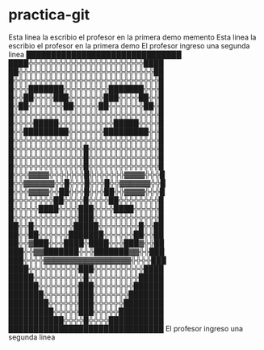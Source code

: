 # practica-git
Esta linea la escribio el profesor en la primera demo memento
Esta linea la escribio el profesor en la primera demo
El profesor ingreso una segunda linea
███████████████████████████████
████╬╬╬╬╬╬╬╬╬╬╬╬╬╬╬╬╬╬╬╬╬╬╬████
██╬╬╬╬╬╬╬╬╬╬╬╬╬╬╬╬╬╬╬╬╬╬╬╬╬╬╬██
█╬╬╬╬╬╬╬╬╬╬╬╬╬╬╬╬╬╬╬╬╬╬╬╬╬╬╬╬╬█
█╬╬╬███████╬╬╬╬╬╬╬╬╬███████╬╬╬█
█╬╬██╬╬╬╬███╬╬╬╬╬╬╬███╬╬╬╬██╬╬█
█╬██╬╬╬╬╬╬╬██╬╬╬╬╬██╬╬╬╬╬╬╬██╬█
█╬╬╬╬╬╬╬╬╬╬╬╬╬╬╬╬╬╬╬╬╬╬╬╬╬╬╬╬╬█
█╬╬╬╬█████╬╬╬╬╬╬╬╬╬╬╬█████╬╬╬╬█
█╬╬█████████╬╬╬╬╬╬╬█████████╬╬█
█╬╬╬╬╬╬╬╬╬╬╬╬╬╬╬╬╬╬╬╬╬╬╬╬╬╬╬╬╬█
█╬╬╬╬╬╬╬╬╬╬╬╬╬╬█╬╬╬╬╬╬╬╬╬╬╬╬╬╬█
█╬╬╬╬╬╬╬╬╬╬╬╬╬╬█╬╬╬╬╬╬╬╬╬╬╬╬╬╬█
█╬╬╬╬╬╬╬╬╬╬╬╬╬╬█╬╬╬╬╬╬╬╬╬╬╬╬╬╬█
█╬╬╬▓▓▓▓╬╬╬╬╬╬╬█╬╬╬╬╬╬╬▓▓▓▓╬╬╬█
█╬╬▓▓▓▓▓▓╬╬█╬╬╬█╬╬╬█╬╬▓▓▓▓▓▓╬╬█
█╬╬╬▓▓▓▓╬╬██╬╬╬█╬╬╬██╬╬▓▓▓▓╬╬╬█
█╬╬╬╬╬╬╬╬██╬╬╬╬█╬╬╬╬██╬╬╬╬╬╬╬╬█
█╬╬╬╬╬████╬╬╬╬███╬╬╬╬████╬╬╬╬╬█
█╬╬╬╬╬╬╬╬╬╬╬╬╬███╬╬╬╬╬╬╬╬╬╬╬╬╬█
██╬╬█╬╬╬╬╬╬╬╬█████╬╬╬╬╬╬╬╬█╬╬██
██╬╬██╬╬╬╬╬╬███████╬╬╬╬╬╬██╬╬██
██╬╬▓███╬╬╬████╬████╬╬╬███▓╬╬██
███╬╬▓▓███████╬╬╬███████▓▓╬╬███
███╬╬╬╬▓▓▓▓▓▓▓▓▓▓▓▓▓▓▓▓▓╬╬╬╬███
████╬╬╬╬╬╬╬╬╬╬███╬╬╬╬╬╬╬╬╬╬████
█████╬╬╬╬╬╬╬╬╬╬█╬╬╬╬╬╬╬╬╬╬█████
██████╬╬╬╬╬╬╬╬███╬╬╬╬╬╬╬╬██████
███████╬╬╬╬╬╬╬███╬╬╬╬╬╬╬███████
████████╬╬╬╬╬╬███╬╬╬╬╬╬████████
█████████╬╬╬╬╬███╬╬╬╬╬█████████
███████████╬╬╬╬█╬╬╬╬███████████
███████████████████████████████
El profesor ingreso una segunda linea

